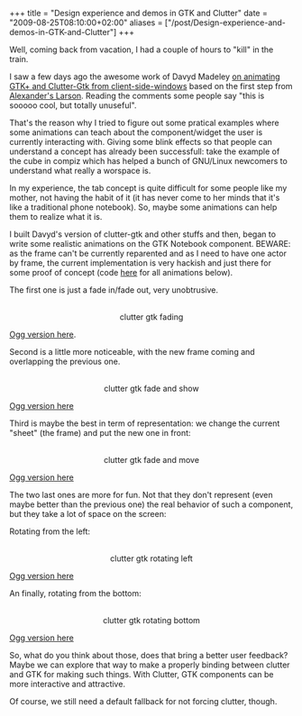 +++
title = "Design experience and demos in GTK and Clutter"
date = "2009-08-25T08:10:00+02:00"
aliases = ["/post/Design-experience-and-demos-in-GTK-and-Clutter"]
+++
    <p>Well, coming back from vacation, I had a couple of hours to "kill" in the train.</p>


<p>I saw a few days ago the awesome work of Davyd Madeley <a href="http://davyd.livejournal.com/280866.html" hreflang="en">on animating GTK+ and Clutter-Gtk from client-side-windows</a> based on the first step from <a href="http://blogs.gnome.org/alexl/2009/06/12/the-return-of-client-side-windows/" hreflang="en">Alexander's Larson</a>. Reading the comments some people say "this is sooooo cool, but totally unuseful".</p>


<p>That's the reason why I tried to figure out some pratical examples where some animations can teach about the component/widget the user is currently interacting with. Giving some blink effects so that people can understand a concept has already been successfull: take the example of the cube in compiz which has helped a bunch of GNU/Linux newcomers to understand what really a worspace is.</p>


<p>In my experience, the tab concept is quite difficult for some people like my mother, not having the habit of it (it has never come to her minds that it's like a traditional phone notebook). So, maybe some animations can help them to realize what it is.</p>


<p>I built Davyd's version of clutter-gtk and other stuffs and then, began to write some realistic animations on the GTK Notebook component.
BEWARE: as the frame can't be currently reparented and as I need to have one actor by frame, the current implementation is very hackish and just there for some proof of concept (code <a href="/public/projects/clutter-tests/testnotebook.c">here</a> for all animations below).</p>


<p>The first one is just a fade in/fade out, very unobtrusive.</p>

<div style="margin:1em auto;text-align:center">

  
  

<br>clutter gtk fading
</div>



<p><a href="/public/projects/clutter-tests/fade.ogv">Ogg version here</a>.</p>


<p>Second is a little more noticeable, with the new frame coming and overlapping the previous one.</p>


<div style="margin:1em auto;text-align:center">

  
  

<br>clutter gtk fade and show
</div>



<p><a href="/public/projects/clutter-tests/fade_one.ogv">Ogg version here</a></p>


<p>Third is maybe the best in term of representation: we change the current "sheet" (the frame) and put the new one in front:</p>

<div style="margin:1em auto;text-align:center">

  
  

<br>clutter gtk fade and move
</div>



<p><a href="/public/projects/clutter-tests/fade_move.ogv">Ogg version here</a></p>


<p>The two last ones are more for fun. Not that they don't represent (even maybe better than the previous one) the real behavior of such a component, but they take a lot of space on the screen:</p>


<p>Rotating from the left:</p>
<div style="margin:1em auto;text-align:center">

  
  

<br>clutter gtk rotating left
</div>



<p><a href="/public/projects/clutter-tests/rotate_left.ogv">Ogg version here</a></p>


<p>An finally, rotating from the bottom:</p>

<div style="margin:1em auto;text-align:center">

  
  

<br>clutter gtk rotating bottom
</div>



<p><a href="/public/projects/clutter-tests/rotate_under.ogv">Ogg version here</a></p>



<p>So, what do you think about those, does that bring a better user feedback? Maybe we can explore that way to make a properly binding between clutter and GTK for making such things. With Clutter, GTK components can be more interactive and attractive.</p>


<p>Of course, we still need a default fallback for not forcing clutter, though.</p>